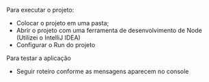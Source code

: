 Para executar o projeto:
- Colocar o projeto em uma pasta;
- Abrir o projeto com uma ferramenta de desenvolvimento de Node (Utilizei o IntelliJ IDEA)
- Configurar o Run do projeto

Para testar a aplicação
- Seguir roteiro conforme as mensagens aparecem no console